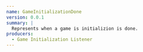```yaml
---
name: GameInitializationDone
version: 0.0.1
summary: |
  Represents when a game is initializion is done.
producers:
  - Game Initialization Listener
---
```


<NodeGraph title="Consumer / Producer Diagram" />
